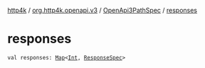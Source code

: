 [http4k](../../index.md) / [org.http4k.openapi.v3](../index.md) / [OpenApi3PathSpec](index.md) / [responses](./responses.md)

# responses

`val responses: `[`Map`](https://kotlinlang.org/api/latest/jvm/stdlib/kotlin.collections/-map/index.html)`<`[`Int`](https://kotlinlang.org/api/latest/jvm/stdlib/kotlin/-int/index.html)`, `[`ResponseSpec`](../../org.http4k.openapi/-response-spec/index.md)`>`